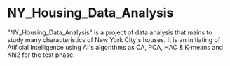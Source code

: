 # NY_Housing_Data_Analysis
"NY_Housing_Data_Analysis" is a project of data analysis that mains to study many characteristics of New York City's houses. It is an initiating of Atificial Intelligence using AI's algorithms as CA, PCA, HAC &amp; K-means and Khi2 for the test phase.
